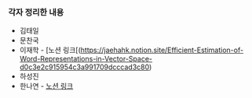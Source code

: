 

### 각자 정리한 내용


- 김태일
- 문찬국
- 이재학 - [노션 링크[(https://jaehahk.notion.site/Efficient-Estimation-of-Word-Representations-in-Vector-Space-d0c3e2c915954c3a991709dcccad3c80)
- 하성진
- 한나연 - [노션 링크](https://www.notion.so/Efficient-Estimation-of-Word-Representations-in-Vector-Space-ffd8702e95684cefaa3f612700e3d2d6)
